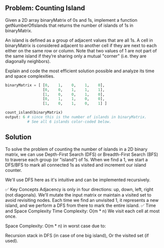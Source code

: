 ## Problem: Counting Island

Given a 2D array binaryMatrix of 0s and 1s, implement a function getNumberOfIslands that returns the number of islands of 1s in binaryMatrix.

An island is defined as a group of adjacent values that are all 1s. A cell in binaryMatrix is considered adjacent to another cell if they are next to each either on the same row or column. Note that two values of 1 are not part of the same island if they’re sharing only a mutual "corner" (i.e. they are diagonally neighbors).

Explain and code the most efficient solution possible and analyze its time and space complexities.

```python
binaryMatrix = [ [0,    1,    0,    1,    0],
                 [0,    0,    1,    1,    1],
                 [1,    0,    0,    1,    0],
                 [0,    1,    1,    0,    0],
                 [1,    0,    1,    0,    1] ]

count_island(binaryMatrix)
output: 6 # since this is the number of islands in binaryMatrix.
          # See all 6 islands color-coded below.
```
## Solution

To solve the problem of counting the number of islands in a 2D binary matrix, we can use Depth-First Search (DFS) or Breadth-First Search (BFS) to traverse each group (or "island") of 1s. When we find a 1, we start a DFS/BFS to mark all connected 1s as visited and increment our island counter.

We'll use DFS here as it's intuitive and can be implemented recursively.

✅ Key Concepts
Adjacency is only in four directions: up, down, left, right (not diagonals).
We'll mutate the input matrix or maintain a visited set to avoid revisiting nodes.
Each time we find an unvisited 1, it represents a new island, and we perform a DFS from there to mark the entire island.
✅ Time and Space Complexity
Time Complexity: O(m * n)
We visit each cell at most once.

Space Complexity: O(m * n) in worst case due to:

Recursion stack in DFS (in case of one big island),
Or the visited set (if used).